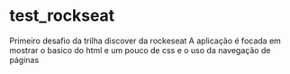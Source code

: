# test_rockseat
Primeiro desafio da trilha discover da rockeseat
  A aplicação é focada em mostrar o basico do html e um pouco de css e o uso da navegação de páginas
